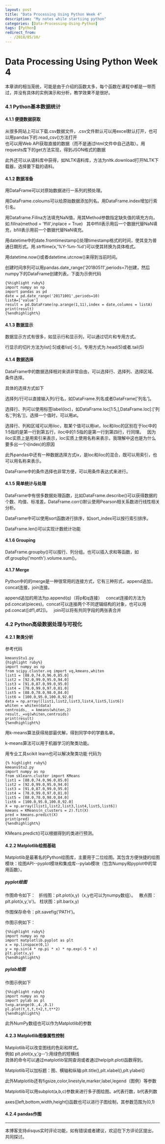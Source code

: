 ```yaml
---
layout: post
title: "Data Processing Using Python Week 4"
description: "My notes while startiing python"
categories: [Data-Processing-Using-Python]
tags: [Python]
redirect_from:
  - /2018/05/10/
---
```

# Data Processing Using Python Week 4

本章讲的相当笼统，可能是由于介绍的函数太多，每个函数在课程中都是一带而过，并没有具体的实例演示和分析，教学效果不是很好。

### 4.1 Python基本数据统计

#### 4.1.1 便捷数据获取
  
从很多网站上可以下载.csv数据文件，.csv文件默认可以用excel默认打开，也可以用pandas下的.read_csv()方法打开  
也可以用Web API获取直接的数据（而不是通过html文件中自己选取）。用requests库下的get方法实现，得到JSON格式的数据  

此外还可以从语料库中获得，如NLTK语料库，方法为nltk.download打开NLTK下载器，选择要下载的语料。

#### 4.1.2 数据准备

用DataFrame可以对原始数据进行一系列的预处理。  

用DataFrame.coloums可以给原始数据添加列名。用DataFrame.index增加行索引名。  

用Dataframe.Fillna方法填充NaN值，用其Method参数指定缺失值的填充方向，如.fillna(method = 'ffill',inplace = True)  
其中ffill表示用后一个数据代替NaN填充，bfill表示用前一个数据代替NaN填充。

用datetime中的date.fromtimestamp()处理timestamp格式的时间，使其变为普通日期形式。用.strftime(x,'%Y-%m-%d')可以使其转换为具体格式。  

用datetime.now()或者datetime.utcnow()来得到当前时间。  

创建时间序列可以用pandas.date_range('20180511',periods=7)创建，然后numpy下的DataFrame创建列表。下面为示例代码  
 	
	{%highlight ruby%}	
	import numpy as np
	import pandas as pd
	date = pd.date_range('20171001',periods=10)
	listA=['value']
	result = pd.DataFrame(np.arange(1,11),index = date,columns = listA)
	print(result)
	{%endhighlight%}
	
#### 4.1.3 数据显示

数据显示方式有很多，如显示行和显示列，可以通过切片和专用方式。  

行显示的切片方法为list[:5]或者list[-5:]，专用方式为.head(5)或者.tail(5)

#### 4.1.4 数据选择

DataFrame中的数据选择相对来讲非常自由，可以选择行、选择列、选择区域、条件选择。

具体的选择方式如下

选择列/行可以直接输入列/行名，如DataFrame.列名或者DataFrame['列名']。  

选择行、列可以使用标签label(loc)，如DataFrame.loc[1:5,],DataFrame.loc[:['列名','列名']]，选择一个值时，可以用at。

选择行、列和区域可以用iloc，取某个值可以用iat，loc和iloc的区别在于loc中的1:5指的是第一行到第五行，iloc中的1:5指的是第一行到第四行，行同理。  
因为iloc实质上是用索引来表示，loc实质上使用名称来表示，我理解中这也是为什么要多出一个i(index)的原因  

此外pandas中还有一种数据选择方式ix，是loc和iloc的混合，既可以用索引，也可以用名称来表示。

DataFrame中的条件选择也非常方便，可以用条件表达式来进行。

#### 4.1.5 简单统计与处理

DataFrame中有很多数据处理函数，比如DataFrame.describe()可以获得数据的个数、均值、标准差。DataFrame.corr()默认使用Pearson相关系数进行线性相关分析。

DataFrame中可以使用sort函数进行排序，如sort_index可以按行索引排序。  

DataFrame.len()可以实现计数统计功能

#### 4.1.6 Grouping

DataFrame.groupby()可以按行、列分组。也可以插入求和等函数，如df.groupby('month').volume.sum()。  

#### 4.1.7 Merge

Python中的的merge是一种很常用的连接方式，它有三种形式，append追加，concat连接，join连接。

append追加的用法为p.append(q)（将p和q连接）  
concat连接的方法为pd.concat(pieces)。concat可以连接两个不同逻辑结构的对象，也可以用pd.concat([df1,df2])。  
join可以将有共同字段的两张表合并

### 4.2 Python高级数据处理与可视化

#### 4.2.1 聚类分析

参考代码

	kmeansStu1.py
	{highlight ruby%}
	import numpy as np
	from scipy.cluster.vq import vq,kmeans,whiten
	list1 = [88.0,74.0,96.0,85.0]
	list2 = [92.0,99.0,95.0,94.0]
	list3 = [91.0,87.0,99.0,95.0]
	list4 = [78.0,99.0,97.0,81.0]
	list5 = [88.0,78.0,98.0,84.0]
	list6 = [100.0,95.0,100.0,92.0]
	data = np.array([list1,list2,list3,list4,list5,list6])
	whiten = whiten(data)
	centroids,_ = kmeans(whiten,2)
	result,_=vq(whiten,centroids)
	print(result)
	{%endhighlight%}
	
用k-means算法获得局部最优解，得到同学中的学霸名单。  

k-means算法可以用于机器学习的聚类功能。

用专业工具scikit learn也可以解决聚类功能 代码为  
	
	{% highlight ruby%}
	kmeansStu2.py
	import numpy as np
	from sklearn.cluster import KMeans
	list1 = [88.0,74.0,96.0,85.0]
	list2 = [92.0,99.0,95.0,94.0]
	list3 = [91.0,87.0,99.0,95.0]
	list4 = [78.0,99.0,97.0,81.0]
	list5 = [88.0,78.0,98.0,84.0]
	list6 = [100.0,95.0,100.0,92.0]	
	X = np.array([list1,list2,list3,list4,list5,list6])
	kmeans = KMeans(n_clusters = 2).fit(X)
	pred = kmeans.predict(X)
	print(pred)
	{%endhighlight%}

KMeans.predict()可以根据得到的类进行预测。

#### 4.2.2 Matplotlib绘图基础

Matplotlib是最著名的Python绘图库，主要用于二位绘图。其包含方便快捷的绘图模块：绘图API--pyplot模块和集成库--pylab模块（包含Numpy和pyplot中的常用函数）。

##### pyplot绘图  

作图命令如下：  
折线图：plt.plot(x,y)（x,y也可以为numpy数组）。  
散点图：plt.plot(x,y,'o')。
柱状图：plt.bar(x,y)

作图保存命令：plt.savefig('PATH')。

作图示例如下：  
	
	{%highlight ruby%}
	import numpy as np
	import matplotlib.pyplot as plt
	x = np.linspace(0,1)
	y = np.sin(4 * np.pi * x) * np.exp(-5 * x)
	plt.plot(x,y)
	{%endhighlight%}

##### pylab绘图

作图示例如下

	{%highlight ruby%}
	import numpy as np
	import pylab as pl
	t=np.arange(0.,4.,0.1)
	pl.plot(t,t,t,t+2,t,t**2)
	{%endhighlight%}

此外NumPy数组也可以作为Matplotlib的参数  

#### 4.2.3 Matplotlib图像属性控制

Matplotlib可以改变图线的色彩和样式。  
例如 plt.plot(x,y,'g--'):用绿色的短横线  
具体的命令可以通过matplotlib官网查询或者通过help(plt.plot)函数得到。

Matplotlib可以加标题：图、横轴和纵轴:plt.title(),plt.xlabel(),plt.ylabel()  

此外Matplotlib还有figsize,color,linestyle,marker,label,legend（图例）等参数

Matplotlib可以用subplot(a,b,c)参数来进行多子图绘图。a代表行数，b代表列数

axes([left,bottom,width,height])函数也可以进行子图绘制，其参数范围为(0,1)

#### 4.2.4 pandas作图

---
本博客支持disqus实时评论功能，如有错误或者建议，欢迎在下方评论区提出，共同探讨。
